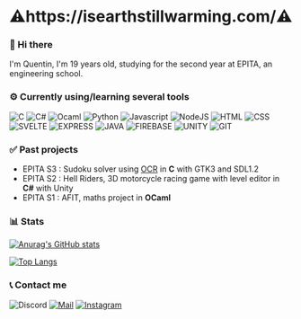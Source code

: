 # ⚠️https://isearthstillwarming.com/⚠️

### 👋 Hi there
I'm Quentin, I'm 19 years old, studying for the second year at EPITA, an engineering school.

### ⚙️ Currently using/learning several tools
<p>
<img alt="C" src="https://img.shields.io/badge/C-purple?style=for-the-badge&logo=c&logoColor=white" href=""/>
<img alt="C#" src="https://img.shields.io/badge/C%23-239120?style=for-the-badge&logo=c-sharp&logoColor=white" href=""/>
<img alt="Ocaml" src="https://img.shields.io/badge/ocaml-orange?style=for-the-badge&logo=ocaml&logoColor=white" />
<img alt="Python" src="https://img.shields.io/badge/Python-3776AB?style=for-the-badge&logo=python&logoColor=white" />
<img alt="Javascript" src="https://img.shields.io/badge/JavaScript-323330?style=for-the-badge&logo=javascript&logoColor=F7DF1E" />
<img alt="NodeJS" src="https://img.shields.io/badge/Node.js-43853D?style=for-the-badge&logo=node.js&logoColor=white" />
<img alt="HTML" src="https://img.shields.io/badge/HTML5-E34F26?style=for-the-badge&logo=html5&logoColor=white" />
<img alt="CSS" src="https://img.shields.io/badge/CSS-239120?&style=for-the-badge&logo=css3&logoColor=white" />
<img alt="SVELTE" src="https://img.shields.io/badge/SVELTE-red?&style=for-the-badge&logo=SVELTE&logoColor=white"/>
<img alt="EXPRESS" src="https://img.shields.io/badge/EXPRESS-black?&style=for-the-badge&logo=EXPRESS&logoColor=white"/>
<img alt="JAVA" src="https://img.shields.io/badge/JAVA-red?&style=for-the-badge&logo=JAVA&logoColor=white"/>
<img alt="FIREBASE" src="https://img.shields.io/badge/FIREBASE-yellow?&style=for-the-badge&logo=FIREBASE&logoColor=white"/>
<img alt="UNITY" src="https://img.shields.io/badge/UNITY-black?&style=for-the-badge&logo=UNITY&logoColor=white"/>
<img alt="GIT" src="https://img.shields.io/badge/GIT-grey?&style=for-the-badge&logo=GIT&logoColor=white"/>
</p>

### ✅ Past projects

- EPITA S3 : Sudoku solver using [OCR](https://github.com/opticalloop/OCR) in **C** with GTK3 and SDL1.2
- EPITA S2 : Hell Riders, 3D motorcycle racing game with level editor in **C#** with Unity
- EPITA S1 : AFIT, maths project in **OCaml**

### 📊 Stats

[![Anurag's GitHub stats](https://github-readme-stats.vercel.app/api?username=QuentinAM&theme=radical)](https://github.com/QuentinAM/)

[![Top Langs](https://github-readme-stats.vercel.app/api/top-langs/?username=QuentinAM&theme=radical)](https://github.com/QuentinAM/)

### 📞 Contact me
![Discord](https://img.shields.io/badge/Discord-FoxT3c%233230-blue?style=for-the-badge&logo=discord&logoColor=white)
[![Mail](https://img.shields.io/badge/Mail-quentin.abel_marceau@epita.fr-red?style=for-the-badge&logo=mail&logoColor=red)](mailto:quentin.abel-marceau@epita.fr)
[![Instagram](https://img.shields.io/badge/Instagram-quentin_abm-purple?style=for-the-badge&logo=Instagram&logoColor=white)](https://www.instagram.com/quentin_abm/)
